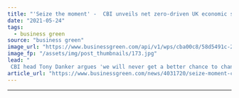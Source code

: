 ```yaml
---
title: "'Seize the moment' -  CBI unveils net zero-driven UK economic strategy"
date: "2021-05-24"
tags: 
  - business green
source: "business green"
image_url: "https://www.businessgreen.com/api/v1/wps/cba00c8/58d5491c-20a9-4306-8c74-d47c27d2ff7d/1/iStock-1215119911-british-business-london-185x114.jpg"
image_fp: "/assets/img/post_thumbnails/173.jpg"
lead: "
 CBI head Tony Danker argues 'we will never get a better chance to change our economy' as he unveils major net zero-focused economic plan ..."
article_url: "https://www.businessgreen.com/news/4031720/seize-moment-cbi-unveils-net-zero-driven-uk-economic-strategy"
---
```


---
